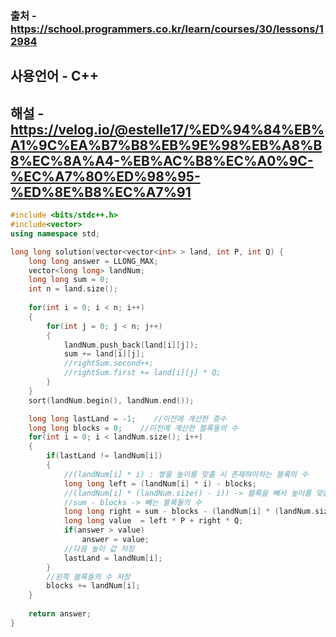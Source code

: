 ### 출처 - https://school.programmers.co.kr/learn/courses/30/lessons/12984
## 사용언어 - C++
## 해설 - https://velog.io/@estelle17/%ED%94%84%EB%A1%9C%EA%B7%B8%EB%9E%98%EB%A8%B8%EC%8A%A4-%EB%AC%B8%EC%A0%9C-%EC%A7%80%ED%98%95-%ED%8E%B8%EC%A7%91

```cpp
#include <bits/stdc++.h>
#include<vector>
using namespace std;

long long solution(vector<vector<int> > land, int P, int Q) {
    long long answer = LLONG_MAX;
    vector<long long> landNum;
    long long sum = 0;
    int n = land.size();
    
    for(int i = 0; i < n; i++)
    {
        for(int j = 0; j < n; j++)
        {
            landNum.push_back(land[i][j]);
            sum += land[i][j];
            //rightSum.second++;
            //rightSum.first += land[i][j] * Q;
        }
    }
    sort(landNum.begin(), landNum.end());

    long long lastLand = -1;    //이전에 계산한 층수
    long long blocks = 0;    //이전에 계산한 블록들의 수
    for(int i = 0; i < landNum.size(); i++)
    {
        if(lastLand != landNum[i])
        {
            //(landNum[i] * i) : 쌓을 높이를 맞출 시 존재햐아하는 블록의 수
            long long left = (landNum[i] * i) - blocks;
            //(landNum[i] * (landNum.size() - i)) -> 블록을 빼서 높이를 맞출 시 존재햐아하는 블록의 수
            //sum - blocks -> 빼는 블록들의 수
            long long right = sum - blocks - (landNum[i] * (landNum.size() - i));
            long long value  = left * P + right * Q;
            if(answer > value)
                answer = value;
            //다음 높이 값 저장
            lastLand = landNum[i];
        }
        //왼쪽 블록들의 수 저장
        blocks += landNum[i];
    }
    
    return answer;
}
```